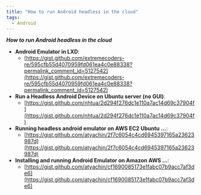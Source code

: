 ```yaml
---
title: "How to run Android headless in the cloud"
tags:
  - Android
---
```


***How to run Android headless in the cloud***

- **Android Emulator in LXD**:
  - [https://gist.github.com/extremecoders-re/595cfb55d4070959fd061ea4c0e88338?permalink_comment_id=5127542](https://gist.github.com/extremecoders-re/595cfb55d4070959fd061ea4c0e88338?permalink_comment_id=5127542)
- **Run a Headless Android Device on Ubuntu server (no GUI)**:
  - [https://gist.github.com/nhtua/2d294f276dc1e110a7ac14d69c37904f](https://gist.github.com/nhtua/2d294f276dc1e110a7ac14d69c37904f)
- **Running headless android emulator on AWS EC2 Ubuntu ...**:
  - [https://gist.github.com/atyachin/2f7c6054c4cd6945397165a23623987d](https://gist.github.com/atyachin/2f7c6054c4cd6945397165a23623987d)
- **Installing and running Android Emulator on Amazon AWS ...**:
  - [https://gist.github.com/atyachin/cf1690085173e1fabc07b9acc7af3de6](https://gist.github.com/atyachin/cf1690085173e1fabc07b9acc7af3de6)
